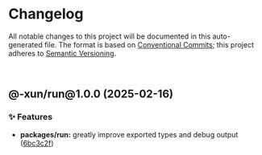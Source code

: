 # Changelog

All notable changes to this project will be documented in this auto-generated
file. The format is based on [Conventional Commits][1];
this project adheres to [Semantic Versioning][2].

<br />

## @-xun/run\@1.0.0 (2025-02-16)

### ✨ Features

- **packages/run:** greatly improve exported types and debug output ([6bc3c2f][3])

[1]: https://conventionalcommits.org
[2]: https://semver.org
[3]: https://github.com/Xunnamius/exec-utils/commit/6bc3c2f64e318fb45aac40a5534d0b575a57f170
